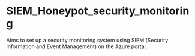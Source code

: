 # SIEM_Honeypot_security_monitoring
 Aims to set up a security monitoring system using SIEM (Security Information and Event Management) on the Azure portal. 
